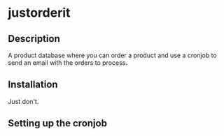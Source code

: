 # justorderit

## Description

A product database where you can order a product and use a cronjob to send an email with the orders to process.

## Installation

Just don't.

## Setting up the cronjob
